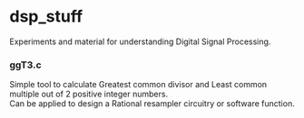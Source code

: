 # dsp_stuff

Experiments and material for understanding Digital Signal Processing.

### ggT3.c
Simple tool to calculate Greatest common divisor and Least common multiple out of 2 positive integer numbers.<br/>
Can be applied to design a Rational resampler circuitry or software function.
